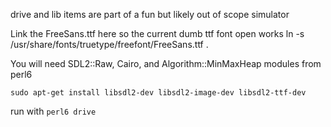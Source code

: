 drive and lib items are part of a fun but likely out of scope simulator

Link the FreeSans.ttf here so the current dumb ttf font open works
    ln -s /usr/share/fonts/truetype/freefont/FreeSans.ttf .

You will need SDL2::Raw, Cairo, and Algorithm::MinMaxHeap modules from perl6

    sudo apt-get install libsdl2-dev libsdl2-image-dev libsdl2-ttf-dev

run with `perl6 drive`
